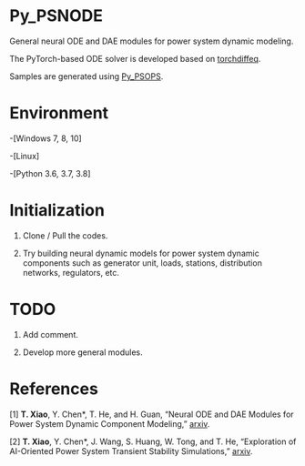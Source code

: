 # Py_PSNODE
General neural ODE and DAE modules for power system dynamic modeling. 

The PyTorch-based ODE solver is developed based on [torchdiffeq](https://github.com/rtqichen/torchdiffeq).

Samples are generated using [Py_PSOPS](https://github.com/xxh0523/Py_PSOPS).

# Environment
-[Windows 7, 8, 10]

-[Linux]

-[Python 3.6, 3.7, 3.8]

# Initialization
1.  Clone / Pull the codes.

2.  Try building neural dynamic models for power system dynamic components such as generator unit, loads, stations, distribution networks, regulators, etc. 

# TODO
1. Add comment.

2. Develop more general modules. 

# References
[1] **T. Xiao**, Y. Chen*, T. He, and H. Guan, “Neural ODE and DAE Modules for Power System Dynamic Component Modeling,” [arxiv](https://arxiv.org/abs/2110.12981).

[2] **T. Xiao**, Y. Chen*, J. Wang, S. Huang, W. Tong, and T. He, “Exploration of AI-Oriented Power System Transient Stability Simulations,” [arxiv](http://arxiv.org/abs/2110.00931).
